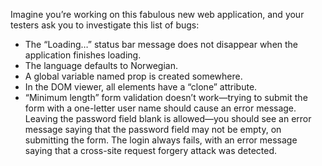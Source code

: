 Imagine you’re working on this fabulous new web application, and your testers ask you to investigate this list of bugs:

- The “Loading…” status bar message does not disappear when the application finishes loading.
- The language defaults to Norwegian.
- A global variable named prop is created somewhere.
- In the DOM viewer, all elements have a “clone” attribute.
- “Minimum length” form validation doesn’t work—trying to submit the form with a one-letter user name should cause an error message.
Leaving the password field blank is allowed—you should see an error message saying that the password field may not be empty, on submitting the form.
The login always fails, with an error message saying that a cross-site request forgery attack was detected.